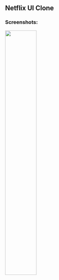 ## Netflix UI Clone


### Screenshots:
<img src="https://github.com/dean-pearce/UI_Clones/raw/main/Netflix%20UI/screenshots/screenshot_1.png" height=45% width=45%>
